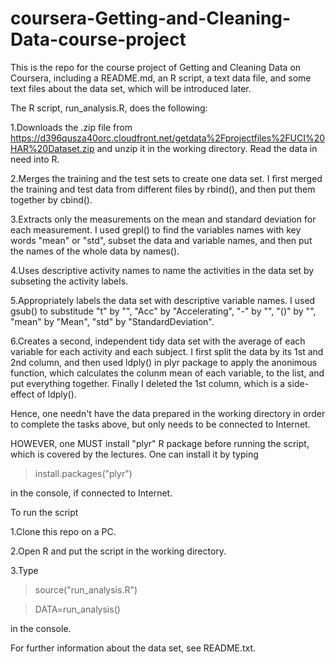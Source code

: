 coursera-Getting-and-Cleaning-Data-course-project
=================================================

This is the repo for the course project of Getting and Cleaning Data on Coursera, including a README.md, an R script, a text data file, and some text files about the data set, which will be introduced later.

The R script, run_analysis.R, does the following:

1.Downloads the .zip file from https://d396qusza40orc.cloudfront.net/getdata%2Fprojectfiles%2FUCI%20HAR%20Dataset.zip and unzip it in the working directory. Read the data in need into R.

2.Merges the training and the test sets to create one data set. I first merged the training and test data from different files by rbind(), and then put them together by cbind().

3.Extracts only the measurements on the mean and standard deviation for each measurement. I used grepl() to find the variables names with key words "mean" or "std", subset the data and variable names, and then put the names of the whole data by names().

4.Uses descriptive activity names to name the activities in the data set by subseting the activity labels.

5.Appropriately labels the data set with descriptive variable names. I used gsub() to substitude "t" by "", "Acc" by "Accelerating", "-" by "", "()" by "", "mean" by "Mean", "std" by "StandardDeviation".

6.Creates a second, independent tidy data set with the average of each variable for each activity and each subject. I first split the data by its 1st and 2nd column, and then used ldply() in plyr package to apply the anonimous function, which calculates the colunm mean of each variable, to the list, and put everything together. Finally I deleted the 1st column, which is a side-effect of ldply().

Hence, one needn't have the data prepared in the working directory in order to complete the tasks above, but only needs to be connected to Internet.

HOWEVER, one MUST install "plyr" R package before running the script, which is covered by the lectures. One can install it by typing

>install.packages("plyr")

in the console, if connected to Internet.

To run the script

1.Clone this repo on a PC.

2.Open R and put the script in the working directory.

3.Type
  
>source("run_analysis.R")

>DATA=run_analysis()

in the console.

For further information about the data set, see README.txt.
